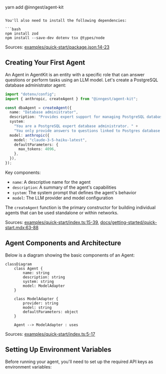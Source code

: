 yarn add @inngest/agent-kit
```

You'll also need to install the following dependencies:

```bash
npm install zod
npm install --save-dev dotenv tsx @types/node
```

Sources: [examples/quick-start/package.json:14-23]()

## Creating Your First Agent

An Agent in AgentKit is an entity with a specific role that can answer questions or perform tasks using an LLM model. Let's create a PostgreSQL database administrator agent:

```typescript
import "dotenv/config";
import { anthropic, createAgent } from "@inngest/agent-kit";

const dbaAgent = createAgent({
  name: "Database administrator",
  description: "Provides expert support for managing PostgreSQL databases",
  system:
    "You are a PostgreSQL expert database administrator. " +
    "You only provide answers to questions linked to Postgres database schema, indexes, extensions.",
  model: anthropic({
    model: "claude-3-5-haiku-latest",
    defaultParameters: {
      max_tokens: 4096,
    },
  }),
});
```

Key components:
- `name`: A descriptive name for the agent
- `description`: A summary of the agent's capabilities  
- `system`: The system prompt that defines the agent's behavior
- `model`: The LLM provider and model configuration

The `createAgent` function is the primary constructor for building individual agents that can be used standalone or within networks.

Sources: [examples/quick-start/index.ts:15-39](), [docs/getting-started/quick-start.mdx:63-88]()

## Agent Components and Architecture

Below is a diagram showing the basic components of an Agent:

```mermaid
classDiagram
    class Agent {
        name: string
        description: string
        system: string
        model: ModelAdapter
    }
    
    class ModelAdapter {
        provider: string
        model: string
        defaultParameters: object
    }
    
    Agent --> ModelAdapter : uses
```

Sources: [examples/quick-start/index.ts:5-17]()

## Setting Up Environment Variables

Before running your agent, you'll need to set up the required API keys as environment variables:

```bash